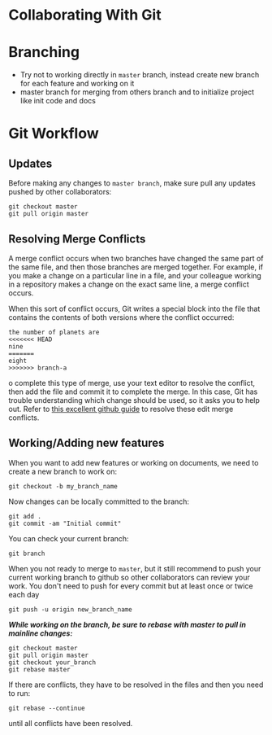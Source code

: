 Collaborating With Git
===
# Branching

  * Try not to working directly in `master` branch, instead create new branch for each feature and working on it
  * master branch for merging from others branch and to initialize project like init code and docs
  
# Git Workflow
## Updates

  Before making any changes to `master branch`, make sure pull any updates pushed by other collaborators:
```
git checkout master
git pull origin master
```
## Resolving Merge Conflicts
A merge conflict occurs when two branches have changed the same part of the same file, and then those branches are merged together. For example, if you make a change on a particular line in a file, and your colleague working in a repository makes a change on the exact same line, a merge conflict occurs.

When this sort of conflict occurs, Git writes a special block into the file that contains the contents of both versions where the conflict occurred:
```
the number of planets are
<<<<<<< HEAD
nine
=======
eight
>>>>>>> branch-a
```
o complete this type of merge, use your text editor to resolve the conflict, then add the file and commit it to complete the merge. In this case, Git has trouble understanding which change should be used, so it asks you to help out. Refer to [this excellent github guide](https://help.github.com/articles/resolving-a-merge-conflict-from-the-command-line/) to resolve these edit merge conflicts.

## Working/Adding new features

  When you want to add new features or working on documents, we need to create a new branch to work on:
```
git checkout -b my_branch_name
```
Now changes can be locally committed to the branch:
```
git add .
git commit -am "Initial commit"
```
You can check your current branch:
```
git branch
```
When you not ready to merge to `master`, but it still recommend to push your current working branch to github so other collaborators can review your work.
You don't need to push for every commit but at least once or twice each day
```
git push -u origin new_branch_name
```
***While working on the branch, be sure to rebase with master to pull in mainline changes:***
```
git checkout master
git pull origin master
git checkout your_branch
git rebase master
```
If there are conflicts, they have to be resolved in the files and then you need to run:
```
git rebase --continue
```
until all conflicts have been resolved.




